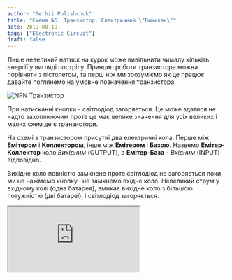 ```yaml
---
author: "Serhii Polishchuk"
title: "Схема №5. Транзистор. Електричний \"Вимикач\""
date: 2019-08-19
tags: ["Electronic Circuit"]
draft: false
---
```

<!--more-->
Лише невеликий натиск на курок може вивільнити чималу кількіть енергії у вигляді пострілу.
Принцип роботи транзистора можна порівняти з пістолетом, та перш ніж ми зрозуміємо як це працює
давайте поглянемо на умовне позначення транзистора.

![NPN Транзистор](https://d2ck16jxw8uc3k.cloudfront.net/Articles/130-circuit-number-5-transistor/transistor-npn.png)

При натисканні кнопки - світлодіод загоряється. 
Це може здатися не надто захоплюючим проте це має велике значення для усіх великих і малих схем де є транзистори.

На схемі з транзистором присутні два електричні кола.
Перше між **Емітером** і **Коллектором**, інше між **Емітером** і **Базою**.
Назвемо **Емітер-Коллектор** коло *Вихідним* (OUTPUT), а **Емітер-База** - *Вхідним* (INPUT) відповідно.

Вихідне коло повністю замкнене проте світлодіод не загоряється поки ми не нажмемо кнопку і не замкнемо вхідне коло.
Невеликий струм у вхідному колі (одна батарея), вмикає вихідне коло з більшою потужністю (дві батареї), і світлодіод загоряється.

<div class="circuit-schema">
  <iframe src="https://www.falstad.com/circuit/circuitjs.html?cct=$+1+0.000005+10.20027730826997+50+5+50%0At+608+256+656+256+0+1+-9.870590449723535+0.11941294963734489+100%0A162+832+192+752+192+2+default-led+1+0+0+0.01%0Ar+880+224+880+304+0+680%0Av+704+336+752+336+0+0+40+5+0+0+0.5%0Av+784+336+832+336+0+0+40+5+0+0+0.5%0Ar+720+432+656+432+0+10000%0As+576+320+576+400+0+1+false%0Aw+656+240+656+192+0%0Aw+656+192+752+192+0%0Aw+832+192+880+192+0%0Aw+880+192+880+224+0%0Aw+880+304+880+336+0%0Aw+880+336+832+336+0%0Aw+720+432+768+432+0%0Aw+768+432+768+336+0%0Aw+784+336+768+336+0%0Aw+752+336+768+336+0%0Aw+704+336+656+336+0%0Aw+576+256+608+256+0%0Aw+576+400+576+432+0%0Aw+576+432+656+432+0%0Ap+576+304+656+304+1+0%0Aw+576+320+576+304+0%0Aw+576+304+576+256+0%0Aw+656+272+656+304+0%0Aw+656+304+656+336+0%0A"></iframe>
</div>
